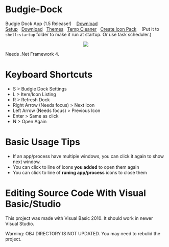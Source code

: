 # Budgie-Dock
Budgie Dock App (1.5 Release!)&nbsp;&nbsp;&nbsp;
<a href="https://github.com/HAKANKOKCU/Budgie-Dock/raw/main/Budgie%20Dock%20Setup.exe">Download Setup</a>&nbsp;&nbsp;&nbsp;<a href="https://github.com/HAKANKOKCU/Budgie-Dock/raw/main/Budgie%20Dock/bin/">Download</a>&nbsp;&nbsp;&nbsp;<a href="https://github.com/HAKANKOKCU/Budgie-Dock/blob/main/Themes.md">Themes</a>&nbsp;&nbsp;&nbsp;<a href="https://github.com/HAKANKOKCU/Budgie-Dock-Temp-Cleaner">Temp Cleaner</a>&nbsp;&nbsp;&nbsp;<a href="https://github.com/HAKANKOKCU/Budgie-Dock/blob/main/Creating%20icon%20pack.md">Create Icon Pack</a>
&nbsp;&nbsp;&nbsp;(Put it to `shell:startup` folder to make it run at startup. Or use task scheduler.)

<div align="center">
   <img src="https://user-images.githubusercontent.com/103432992/178206179-061cfa8f-6580-4fc0-b56c-41ce6bd54a2c.png">
</div>

Needs .Net Framework 4.

# Keyboard Shortcuts
* S > Budgie Dock Settings
* L > Item/Icon Listing
* R > Refresh Dock
* Right Arrow (Needs focus) > Next Icon
* Left Arrow (Needs focus) > Previous Icon
* Enter > Same as click
* N > Open Again

# Basic Usage Tips
* If an app/process have multipie windows, you can click it again to show next window.
* You can click to line of icons **you added** to open them again
* You can click to line of **runing app/process** icons to close them

# Editing Source Code With Visual Basic/Studio
This project was made with Visual Basic 2010. It should work in newer Visual Studio.

Warning: OBJ DIRECTORY IS NOT UPDATED. You may need to rebulid the project.

